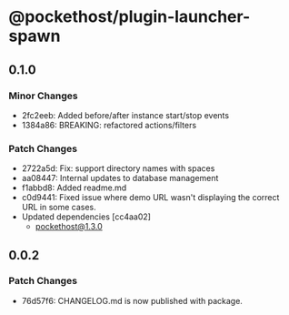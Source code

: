# @pockethost/plugin-launcher-spawn

## 0.1.0

### Minor Changes

- 2fc2eeb: Added before/after instance start/stop events
- 1384a86: BREAKING: refactored actions/filters

### Patch Changes

- 2722a5d: Fix: support directory names with spaces
- aa08447: Internal updates to database management
- f1abbd8: Added readme.md
- c0d9441: Fixed issue where demo URL wasn't displaying the correct URL in some cases.
- Updated dependencies [cc4aa02]
  - pockethost@1.3.0

## 0.0.2

### Patch Changes

- 76d57f6: CHANGELOG.md is now published with package.
